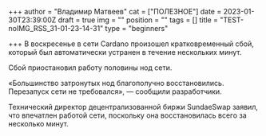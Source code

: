 +++
author = "Владимир Матвеев"
cat = ["ПОЛЕЗНОЕ"]
date = 2023-01-30T23:39:00Z
draft = true
img = ""
position = ""
tags = []
title = "TEST-noIMG_RSS_31-01-23-14-31"
type = "beginners"

+++
В воскресенье в сети Cardano произошел кратковременный сбой, который был автоматически устранен в течение нескольких минут.

Сбой приостановил работу половины нод сети.

«Большинство затронутых нод благополучно восстановились. Перезапуск сети не требовался», — сообщили разработчики.

Технический директор децентрализованной биржи SundaeSwap заявил, что впечатлен работой сети, поскольку она восстановилась всего за несколько минут.